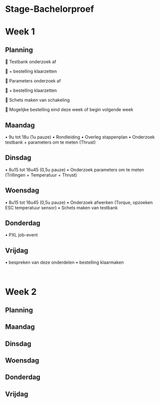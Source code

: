 # Stage-Bachelorproef

# Week 1
## Planning
	Testbank onderzoek af 

	+ bestelling klaarzetten

	Parameters onderzoek af 

	+ bestelling klaarzetten

	Schets maken van schakeling

	Mogelijke bestelling eind deze week of begin volgende week
## Maandag
•	9u tot 18u (1u pauze)
•	Rondleiding
•	Overleg stappenplan
•	Onderzoek testbank + parameters om te meten (Thrust)
## Dinsdag
•	8u15 tot 16u45 (0,5u pauze)
•	Onderzoek parameters om te meten (Trillingen + Temperatuur + Thrust)
## Woensdag
•	8u15 tot 16u45 (0,5u pauze)
•	Onderzoek afwerken (Torque, opzoeken ESC temperatuur sensor)
•	Schets maken van testbank
## Donderdag
•	PXL job-event
## Vrijdag
•	bespreken van deze onderdelen
•	bestelling klaarmaken

 
# Week 2
## Planning

## Maandag

## Dinsdag

## Woensdag

## Donderdag

## Vrijdag
